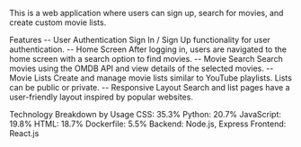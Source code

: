 This is a web application where users can sign up, search for movies, and create custom movie lists. 

Features
-- User Authentication
   Sign In / Sign Up functionality for user authentication.
--  Home Screen
After logging in, users are navigated to the home screen with a search option to find movies.
--  Movie Search
Search movies using the OMDB API and view details of the selected movies.
--  Movie Lists
Create and manage movie lists similar to YouTube playlists.
Lists can be public or private.
--  Responsive Layout
Search and list pages have a user-friendly layout inspired by popular websites.

Technology Breakdown by Usage
CSS: 35.3%
Python: 20.7%
JavaScript: 19.8%
HTML: 18.7%
Dockerfile: 5.5%
Backend: Node.js, Express
Frontend: React.js
